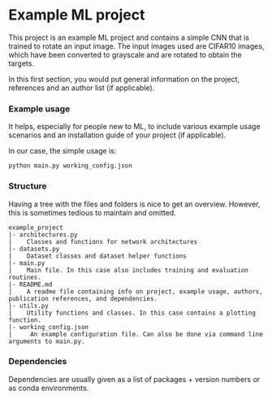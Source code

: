 # Example ML project
This project is an example ML project and contains a simple CNN that is trained to rotate an input image.
The input images used are CIFAR10 images, which have been converted to grayscale and are rotated to obtain the targets.

In this first section, you would put general information on the project, references and an author list (if applicable).

### Example usage
It helps, especially for people new to ML, to include various example usage scenarios and an installation guide of your project (if applicable).

In our case, the simple usage is:
```
python main.py working_config.json
```

### Structure
Having a tree with the files and folders is nice to get an overview.
However, this is sometimes tedious to maintain and omitted.
```
example_project
|- architectures.py
|    Classes and functions for network architectures
|- datasets.py
|    Dataset classes and dataset helper functions
|- main.py
|    Main file. In this case also includes training and evaluation routines.
|- README.md
|    A readme file containing info on project, example usage, authors, publication references, and dependencies.
|- utils.py
|    Utility functions and classes. In this case contains a plotting function.
|- working_config.json
|     An example configuration file. Can also be done via command line arguments to main.py.
```

### Dependencies
Dependencies are usually given as a list of packages + version numbers or as conda environments.
